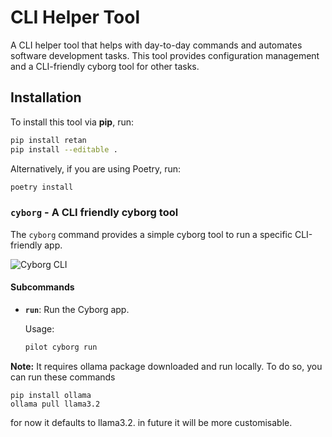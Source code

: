 # CLI Helper Tool

A CLI helper tool that helps with day-to-day commands and automates software development tasks. This tool provides configuration management and a CLI-friendly cyborg tool for other tasks.

## Installation

To install this tool via **pip**, run:

```bash
pip install retan
pip install --editable .
```

Alternatively, if you are using Poetry, run:

```bash
poetry install
```

### `cyborg` - A CLI friendly cyborg tool

The `cyborg` command provides a simple cyborg tool to run a specific CLI-friendly app.

![Cyborg CLI](images\cyborg.png)

#### Subcommands

- **`run`**: Run the Cyborg app.

  Usage:
  ```bash
  pilot cyborg run
  ```
  

 **Note:** It requires ollama package downloaded and run locally. To do so, you can run these commands
```shell
pip install ollama
ollama pull llama3.2
```
for now it defaults to llama3.2. in future it will be more customisable.
 